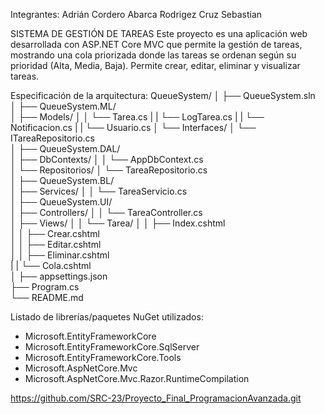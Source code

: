 Integrantes:
Adrián Cordero Abarca
Rodrigez Cruz Sebastian

SISTEMA DE GESTIÓN DE TAREAS
Este proyecto es una aplicación web desarrollada con ASP.NET Core MVC que permite la gestión de tareas, mostrando una cola priorizada donde las tareas se ordenan según su prioridad (Alta, Media, Baja). Permite crear, editar, eliminar y visualizar tareas.

Especificación de la arquitectura:
QueueSystem/
│
├── QueueSystem.sln                 
│
├── QueueSystem.ML/                
│   ├── Models/
│   │   └── Tarea.cs 
|   |   └── LogTarea.cs
|   |   └── Notificacion.cs
|   |   └── Usuario.cs
│   └── Interfaces/
│       └── ITareaRepositorio.cs  
│
├── QueueSystem.DAL/                
│   ├── DbContexts/
│   │   └── AppDbContext.cs        
│   └── Repositorios/
│       └── TareaRepositorio.cs     
│
├── QueueSystem.BL/                
│   ├── Services/
│   │   └── TareaServicio.cs         
│
├── QueueSystem.UI/                
│   ├── Controllers/
│   │   └── TareaController.cs   
│   ├── Views/
│   │   └── Tarea/
│   │       ├── Index.cshtml        
│   │       ├── Crear.cshtml        
│   │       ├── Editar.cshtml       
│   │       ├── Eliminar.cshtml  
|   |       └── Cola.cshtml            
│
├── appsettings.json              
├── Program.cs                     
└── README.md                      



Listado de librerías/paquetes NuGet utilizados:
- Microsoft.EntityFrameworkCore
- Microsoft.EntityFrameworkCore.SqlServer
- Microsoft.EntityFrameworkCore.Tools
- Microsoft.AspNetCore.Mvc	
- Microsoft.AspNetCore.Mvc.Razor.RuntimeCompilation 


https://github.com/SRC-23/Proyecto_Final_ProgramacionAvanzada.git
